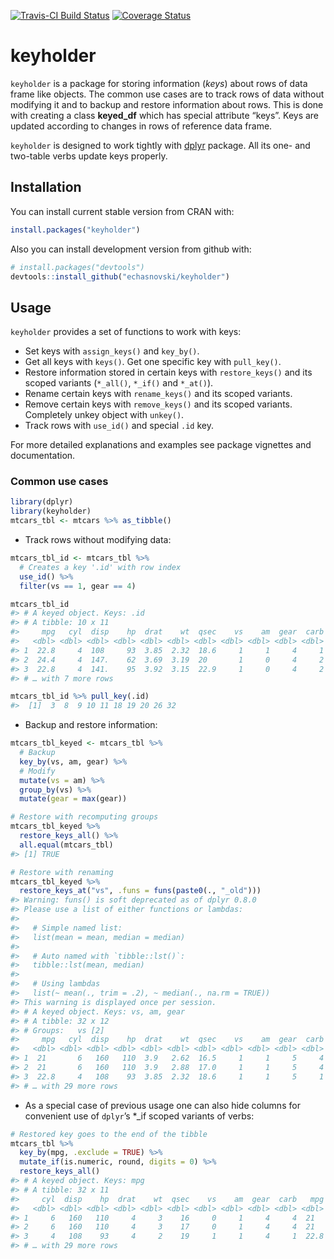 
[![Travis-CI Build
Status](https://travis-ci.org/echasnovski/keyholder.svg?branch=master)](https://travis-ci.org/echasnovski/keyholder)
[![Coverage
Status](https://codecov.io/gh/echasnovski/keyholder/graph/badge.svg)](https://codecov.io/github/echasnovski/keyholder?branch=master)

# keyholder

`keyholder` is a package for storing information (*keys*) about rows of
data frame like objects. The common use cases are to track rows of data
without modifying it and to backup and restore information about rows.
This is done with creating a class **keyed\_df** which has special
attribute “keys”. Keys are updated according to changes in rows of
reference data frame.

`keyholder` is designed to work tightly with
[dplyr](http://dplyr.tidyverse.org/) package. All its one- and two-table
verbs update keys properly.

## Installation

You can install current stable version from CRAN with:

``` r
install.packages("keyholder")
```

Also you can install development version from github with:

``` r
# install.packages("devtools")
devtools::install_github("echasnovski/keyholder")
```

## Usage

`keyholder` provides a set of functions to work with keys:

  - Set keys with `assign_keys()` and `key_by()`.
  - Get all keys with `keys()`. Get one specific key with `pull_key()`.
  - Restore information stored in certain keys with `restore_keys()` and
    its scoped variants (`*_all()`, `*_if()` and `*_at()`).
  - Rename certain keys with `rename_keys()` and its scoped variants.
  - Remove certain keys with `remove_keys()` and its scoped variants.
    Completely unkey object with `unkey()`.
  - Track rows with `use_id()` and special `.id` key.

For more detailed explanations and examples see package vignettes and
documentation.

### Common use cases

``` r
library(dplyr)
library(keyholder)
mtcars_tbl <- mtcars %>% as_tibble()
```

  - Track rows without modifying data:

<!-- end list -->

``` r
mtcars_tbl_id <- mtcars_tbl %>%
  # Creates a key '.id' with row index
  use_id() %>%
  filter(vs == 1, gear == 4)

mtcars_tbl_id
#> # A keyed object. Keys: .id 
#> # A tibble: 10 x 11
#>     mpg   cyl  disp    hp  drat    wt  qsec    vs    am  gear  carb
#>   <dbl> <dbl> <dbl> <dbl> <dbl> <dbl> <dbl> <dbl> <dbl> <dbl> <dbl>
#> 1  22.8     4  108     93  3.85  2.32  18.6     1     1     4     1
#> 2  24.4     4  147.    62  3.69  3.19  20       1     0     4     2
#> 3  22.8     4  141.    95  3.92  3.15  22.9     1     0     4     2
#> # … with 7 more rows

mtcars_tbl_id %>% pull_key(.id)
#>  [1]  3  8  9 10 11 18 19 20 26 32
```

  - Backup and restore information:

<!-- end list -->

``` r
mtcars_tbl_keyed <- mtcars_tbl %>%
  # Backup
  key_by(vs, am, gear) %>%
  # Modify
  mutate(vs = am) %>%
  group_by(vs) %>%
  mutate(gear = max(gear))

# Restore with recomputing groups
mtcars_tbl_keyed %>%
  restore_keys_all() %>%
  all.equal(mtcars_tbl)
#> [1] TRUE

# Restore with renaming
mtcars_tbl_keyed %>%
  restore_keys_at("vs", .funs = funs(paste0(., "_old")))
#> Warning: funs() is soft deprecated as of dplyr 0.8.0
#> Please use a list of either functions or lambdas: 
#> 
#>   # Simple named list: 
#>   list(mean = mean, median = median)
#> 
#>   # Auto named with `tibble::lst()`: 
#>   tibble::lst(mean, median)
#> 
#>   # Using lambdas
#>   list(~ mean(., trim = .2), ~ median(., na.rm = TRUE))
#> This warning is displayed once per session.
#> # A keyed object. Keys: vs, am, gear 
#> # A tibble: 32 x 12
#> # Groups:   vs [2]
#>     mpg   cyl  disp    hp  drat    wt  qsec    vs    am  gear  carb vs_old
#>   <dbl> <dbl> <dbl> <dbl> <dbl> <dbl> <dbl> <dbl> <dbl> <dbl> <dbl>  <dbl>
#> 1  21       6   160   110  3.9   2.62  16.5     1     1     5     4      0
#> 2  21       6   160   110  3.9   2.88  17.0     1     1     5     4      0
#> 3  22.8     4   108    93  3.85  2.32  18.6     1     1     5     1      1
#> # … with 29 more rows
```

  - As a special case of previous usage one can also hide columns for
    convenient use of `dplyr`’s \*\_if scoped variants of verbs:

<!-- end list -->

``` r
# Restored key goes to the end of the tibble
mtcars_tbl %>%
  key_by(mpg, .exclude = TRUE) %>%
  mutate_if(is.numeric, round, digits = 0) %>%
  restore_keys_all()
#> # A keyed object. Keys: mpg 
#> # A tibble: 32 x 11
#>     cyl  disp    hp  drat    wt  qsec    vs    am  gear  carb   mpg
#>   <dbl> <dbl> <dbl> <dbl> <dbl> <dbl> <dbl> <dbl> <dbl> <dbl> <dbl>
#> 1     6   160   110     4     3    16     0     1     4     4  21  
#> 2     6   160   110     4     3    17     0     1     4     4  21  
#> 3     4   108    93     4     2    19     1     1     4     1  22.8
#> # … with 29 more rows
```
